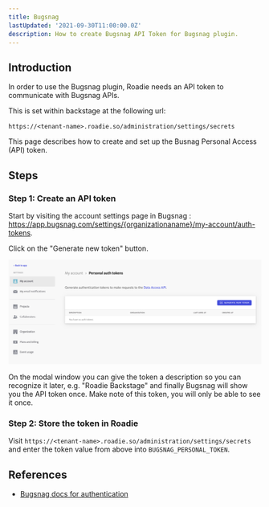 ```yaml
---
title: Bugsnag
lastUpdated: '2021-09-30T11:00:00.0Z'
description: How to create Bugsnag API Token for Bugsnag plugin.
---
```


## Introduction

In order to use the Bugsnag plugin, Roadie needs an API token to communicate with Bugsnag APIs.


This is set within backstage at the following url:

```text
https://<tenant-name>.roadie.so/administration/settings/secrets
```

This page describes how to create and set up the Busnag Personal Access (API) token.

## Steps

### Step 1: Create an API token

Start by visiting the account settings page in Bugsnag : https://app.bugsnag.com/settings/{organizationaname}/my-account/auth-tokens.

Click on the "Generate new token" button.

   ![Personal Tokens screen in Bugsnag with no tokens defined](./generate-api-token.png)

On the modal window you can give the token a description so you can recognize it later, e.g. "Roadie Backstage" and finally Bugsnag will show you the API token once. Make note of this token, you will only be able to see it once.

### Step 2: Store the token in Roadie
Visit `https://<tenant-name>.roadie.so/administration/settings/secrets` and enter the token value from above into `BUGSNAG_PERSONAL_TOKEN`.


## References

- [Bugsnag docs for authentication](https://bugsnagapiv2.docs.apiary.io/#introduction/authentication)
